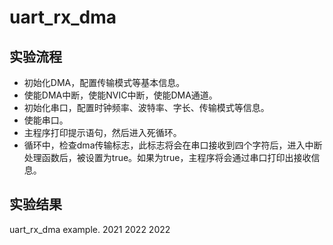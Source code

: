 # uart_rx_dma

## 实验流程

+ 初始化DMA，配置传输模式等基本信息。
+ 使能DMA中断，使能NVIC中断，使能DMA通道。
+ 初始化串口，配置时钟频率、波特率、字长、传输模式等信息。
+ 使能串口。
+ 主程序打印提示语句，然后进入死循环。
+ 循环中，检查dma传输标志，此标志将会在串口接收到四个字符后，进入中断处理函数后，被设置为true。如果为true，主程序将会通过串口打印出接收信息。

## 实验结果

uart_rx_dma example.
2021
2022
2022